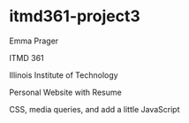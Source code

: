# itmd361-project3

Emma Prager

ITMD 361

Illinois Institute of Technology

Personal Website with Resume

CSS, media queries, and add a little JavaScript